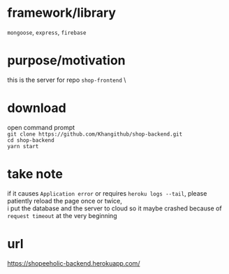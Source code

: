 # framework/library
  `mongoose`, `express`, `firebase`
# purpose/motivation
  this is the server for repo `shop-frontend` \
# download
  open command prompt\
  `git clone https://github.com/Khangithub/shop-backend.git` \
  `cd shop-backend` \
  `yarn start`
# take note
  if it causes `Application error` or requires `heroku logs --tail`, please patiently reload the page once or twice, \
  i put the database and the server to cloud so it maybe crashed because of `request timeout` at the very beginning
# url
  https://shopeeholic-backend.herokuapp.com/



